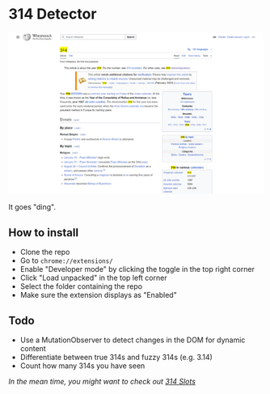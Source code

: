 # 314 Detector

![314 Detector in action](https://raw.githubusercontent.com/TRGRally/314-detector/refs/heads/main/readme-assets/preview.png)

It goes "ding".

## How to install
- Clone the repo
- Go to `chrome://extensions/`
- Enable "Developer mode" by clicking the toggle in the top right corner
- Click "Load unpacked" in the top left corner
- Select the folder containing the repo
- Make sure the extension displays as "Enabled"

## Todo

- Use a MutationObserver to detect changes in the DOM for dynamic content
- Differentiate between true 314s and fuzzy 314s (e.g. 3.14)
- Count how many 314s you have seen

*In the mean time, you might want to check out [314 Slots](https://trgrally.github.io/314-slots/)*
